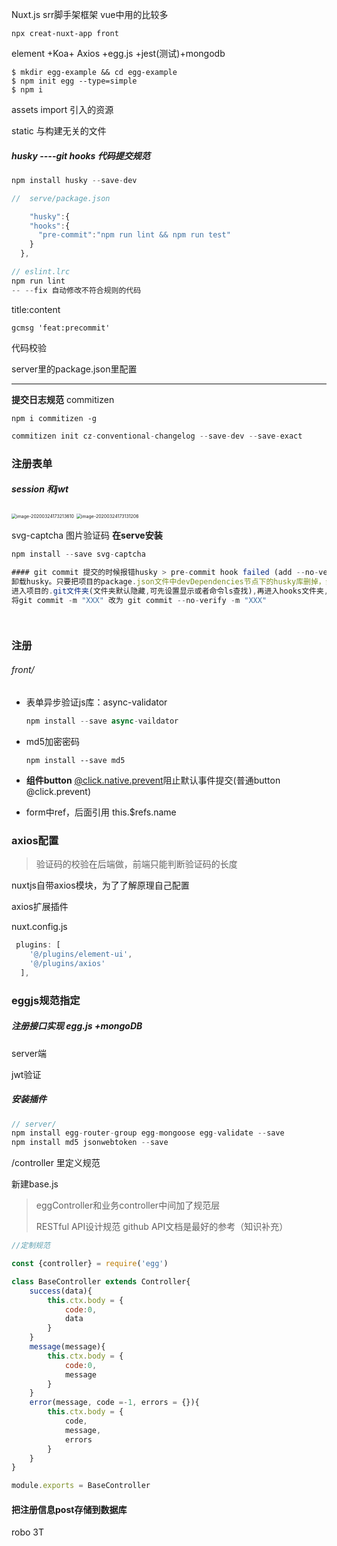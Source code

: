 Nuxt.js  srr脚手架框架 vue中用的比较多

`npx creat-nuxt-app front`

element +Koa+ Axios  +egg.js +jest(测试)+mongodb



```
$ mkdir egg-example && cd egg-example
$ npm init egg --type=simple
$ npm i
```

assets import 引入的资源

static 与构建无关的文件



##### husky  ----git hooks 代码提交规范

```js
npm install husky --save-dev
```

```js
//  serve/package.json

    "husky":{
    "hooks":{
      "pre-commit":"npm run lint && npm run test"
    }
  },

```

```js
// eslint.lrc
npm run lint
-- --fix 自动修改不符合规则的代码
```

title:content

```
gcmsg 'feat:precommit'
```

代码校验

server里的package.json里配置

------

**提交日志规范**  commitizen

`npm i commitizen -g`

```js
commitizen init cz-conventional-changelog --save-dev --save-exact
```





### 注册表单

##### session 和jwt

<img src="C:\Users\admin\AppData\Roaming\Typora\typora-user-images\image-20200324173213610.png" alt="image-20200324173213610" style="zoom:50%;" />

<img src="C:\Users\admin\AppData\Roaming\Typora\typora-user-images\image-20200324173131206.png" alt="image-20200324173131206" style="zoom:50%;" />





svg-captcha 图片验证码  **在serve安装**

```js
npm install --save svg-captcha
```

```js
#### git commit 提交的时候报错husky > pre-commit hook failed (add --no-verify to bypass)
卸载husky。只要把项目的package.json文件中devDependencies节点下的husky库删掉，然后重新npm i 一次即可。或者直接在项目根目录下执行npm uninstall husky --save也可以，再次提交，自动化测试功能就屏蔽掉
进入项目的.git文件夹(文件夹默认隐藏,可先设置显示或者命令ls查找),再进入hooks文件夹,删除pre-commit文件,重新git commit -m 'xxx' git push即可。
将git commit -m "XXX" 改为 git commit --no-verify -m "XXX"




```

### 注册

###### front/

- 表单异步验证js库：async-validator

  ```js
  npm install --save async-vaildator
  ```

- md5加密密码 

  ```
  npm install --save md5
  ```

- **组件button**  <u>@click.native.prevent</u>阻止默认事件提交(普通button  @click.prevent)

- form中ref，后面引用 this.$refs.name

### axios配置

> 验证码的校验在后端做，前端只能判断验证码的长度

nuxtjs自带axios模块，为了了解原理自己配置

axios扩展插件

nuxt.config.js

```js
 plugins: [
    '@/plugins/element-ui',
    '@/plugins/axios'
  ],
```

### eggjs规范指定

##### 注册接口实现 egg.js +mongoDB

server端 

jwt验证

##### 安装插件

```js
// server/
npm install egg-router-group egg-mongoose egg-validate --save
npm install md5 jsonwebtoken --save

```

/controller  里定义规范

新建base.js

> eggController和业务controller中间加了规范层
>
> RESTful API设计规范   github API文档是最好的参考（知识补充）

```js
//定制规范

const {controller} = require('egg')

class BaseController extends Controller{
    success(data){
        this.ctx.body = {
            code:0,
            data
        }
    }
    message(message){
        this.ctx.body = {
            code:0,
            message
        }
    }
    error(message, code =-1, errors = {}){
        this.ctx.body = {
            code,
            message,
            errors
        }
    }
}

module.exports = BaseController
```



#### 把注册信息post存储到数据库

robo 3T

